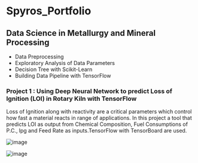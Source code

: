 

# Spyros_Portfolio

## Data Science in Metallurgy and Mineral Processing
* Data Preprocessing
* Exploratory Analysis of Data Parameters
* Decision Tree with Scikit-Learn
* Building Data Pipeline with TensorFlow

### Project 1 : Using Deep Neural Network to predict Loss of Ignition (LOI) in Rotary Kiln with TensorFlow 
Loss of Ignition along with reactivity are a critical parameters which control how fast a material reacts in range of applications.
In this project   a tool that predicts LOI as output  from Chemical Composition, Fuel Consumptions of P.C., lpg and Feed Rate as inputs.TensorFlow with TensorBoard are used.  

![image](https://user-images.githubusercontent.com/56194024/111022746-64f94180-83dd-11eb-9141-fd98612bbe62.png)

![image](https://user-images.githubusercontent.com/56194024/111022767-8eb26880-83dd-11eb-9933-6a7be6aa20b3.png)



